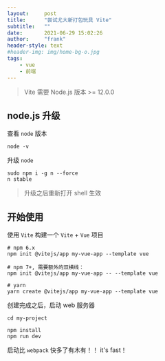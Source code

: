 ```yaml
---
layout:     post
title:      "尝试尤大新打包玩具 Vite"
subtitle:   ""
date:       2021-06-29 15:02:26
author:     "frank"
header-style: text
#header-img: img/home-bg-o.jpg
tags:
    - vue
    - 前端
---
```

 
>Vite 需要 Node.js 版本 >= 12.0.0

## node.js 升级

查看 `node` 版本    
```
node -v
```

升级 `node` 
```
sudo npm i -g n --force 
n stable 
```

 > 升级之后重新打开 shell 生效
 
 
 ## 开始使用
 
使用 `Vite` 构建一个 `Vite` + `Vue` 项目
```
# npm 6.x
npm init @vitejs/app my-vue-app --template vue

# npm 7+, 需要额外的双横线：
npm init @vitejs/app my-vue-app -- --template vue

# yarn
yarn create @vitejs/app my-vue-app --template vue
```

创建完成之后，启动 web 服务器
```
cd my-project

npm install
npm run dev
```

启动比 `webpack` 快多了有木有！！ it's fast！
